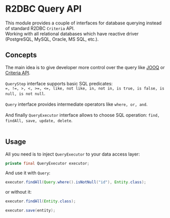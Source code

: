 # R2DBC Query API
This module provides a couple of interfaces for database querying instead of standard R2DBC ```Criteria``` API. <br>
Working with all relational databases which have reactive driver (PostgreSQL, MySQL, Oracle, MS SQL, etc.).

## Concepts
The main idea is to give developer more control over the query like [JOOQ](https://www.jooq.org/) or 
[Criteria API](https://spring.io/blog/2011/04/26/advanced-spring-data-jpa-specifications-and-querydsl/).  <br> <br>
```QueryStep``` interface supports basic SQL predicates: <br>
```=, !=, >, <, >=, <=, like, not like, in, not in, is true, is false, is null, is not null```. <br> <br>
```Query``` interface provides intermediate operators like ```where, or, and```. <br> <br>
And finally ```QueryExecutor``` interface allows to choose SQL operation: ```find, findAll, save, update, delete```. <br> <br>

## Usage
All you need is to inject ```QueryExecutor``` to your data access layer: <br>
```java
private final QueryExecutor executor;
```
And use it with ```Query```: <br>
```java
executor.findAll(Query.where().isNotNull("id"), Entity.class);
```
or without it: <br>
```java
executor.findAll(Entity.class);
```
```java
executor.save(entity);
```
